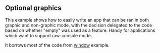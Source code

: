 ## Optional graphics

This example shows how to easily write an app that can be ran in both graphic and non-graphic mode, with the decision
delegated to the code based on whether "empty" was used as a feature. Handy for applications which want to support
raw-console mode.

It borrows most of the code from [window](../window) example.
